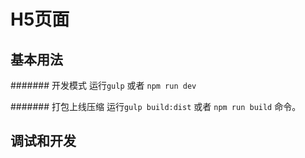 # H5页面

## 基本用法
#######  开发模式
 运行`gulp` 或者 `npm run dev`
 
#######  打包上线压缩
 运行`gulp build:dist` 或者 `npm run build` 命令。


## 调试和开发